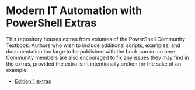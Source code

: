 # Modern IT Automation with PowerShell Extras

This repository houses extras from volumes of the PowerShell Community Textbook. Authors who wish to include additional scripts, examples, and documentation too large to be published with the book can do so here. Community members are also encouraged to fix any issues they may find in the extras, provided the extra isn't intentionally broken for the sake of an example.

+ [Edition 1 extras](Edition-01/)
